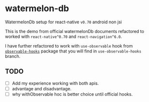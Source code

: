 # watermelon-db

WatermelonDb setup for react-native `v0.70` android non jsi

This is the demo from official watermelonDb documents refactored to worked with `react-native^0.70` and `react-navigation^6.0`.

I have further refactored to work with `use-observable` hook from [`observable-hooks`](https://observable-hooks.js.org/) package that you will find in `use-observable-hooks` branch.

## TODO
- [ ] Add my experience working with both apis.
- [ ] advantage and disadvantage.
- [ ] why withObservable hoc is better choice until official hooks.
